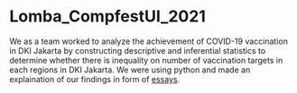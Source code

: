 # Lomba_CompfestUI_2021

We as a team worked to analyze the achievement of COVID-19 vaccination in DKI Jakarta by constructing descriptive and inferential statistics to determine whether there is inequality on number of vaccination targets in each regions in DKI Jakarta. We were using python and made an explaination of our findings in form of [essays](https://github.com/pudja2001/CompfestUI_2021/blob/3c25ad53908d673cb8e49af1fc408d10fef7481e/DSA-Analisis_COVID.pdf).
